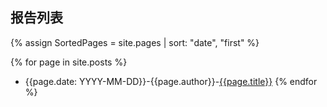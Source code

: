 ## 报告列表

{% assign SortedPages = site.pages | sort: "date", "first" %}

{% for page in site.posts %}
 - {{page.date: YYYY-MM-DD}}-{{page.author}}-[{{page.title}}]({{site.url}}{{page.url}})
{% endfor %}
